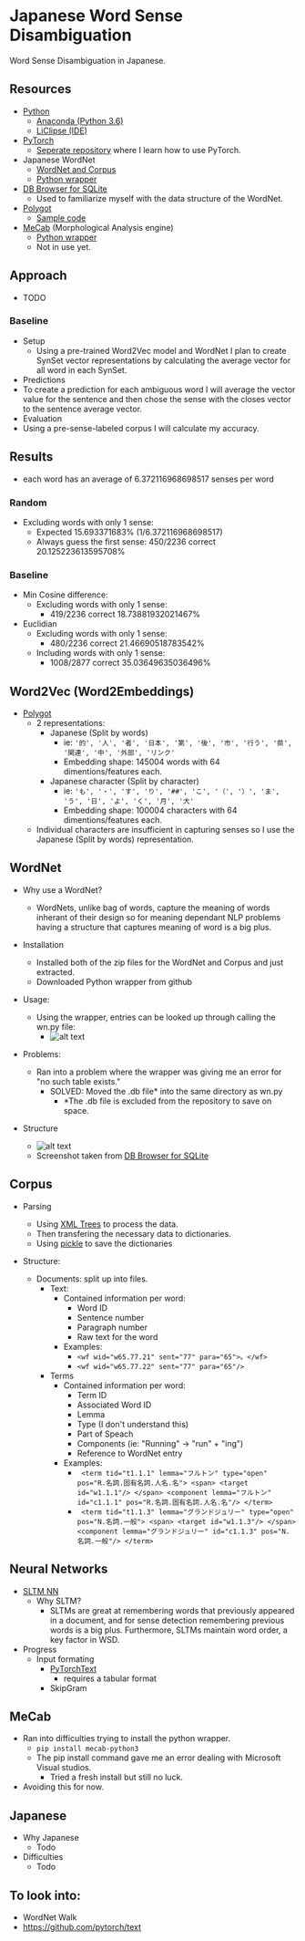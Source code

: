 # Japanese Word Sense Disambiguation
Word Sense Disambiguation in Japanese.

## Resources
* [Python](https://www.python.org/)
  * [Anaconda (Python 3.6)](https://www.anaconda.com/)
  * [LiClipse (IDE)](https://www.liclipse.com/)
* [PyTorch](http://pytorch.org/)
  * [Seperate repository](https://github.com/JustinVeyna/Exploring-PyTorch) where I learn how to use PyTorch.
* Japanese WordNet 
  * [WordNet and Corpus](http://compling.hss.ntu.edu.sg/wnja/)
  * [Python wrapper](https://github.com/katryo/wordnet_python)
* [DB Browser for SQLite](http://sqlitebrowser.org/)
  * Used to familiarize myself with the data structure of the WordNet.
* [Polygot](https://sites.google.com/site/rmyeid/projects/polyglot)
  * [Sample code](http://nbviewer.jupyter.org/gist/aboSamoor/6046170)
* [MeCab](http://taku910.github.io/mecab/#download) (Morphological Analysis engine)
  * [Python wrapper](https://pypi.python.org/pypi/mecab-python3)
  * Not in use yet.
  
## Approach
* TODO
### Baseline
* Setup
  * Using a pre-trained Word2Vec model and WordNet I plan to create SynSet vector representations by calculating the average vector for all word in each SynSet. 
*  Predictions
  * To create a prediction for each ambiguous word I will average the vector value for the sentence and then chose the sense with the closes vector to the sentence average vector.
*  Evaluation
  * Using a pre-sense-labeled corpus I will calculate my accuracy.

## Results
* each word has an average of 6.372116968698517 senses per word 
### Random
* Excluding words with only 1 sense:
  * Expected 15.693371683% (1/6.372116968698517)
  * Always guess the first sense: 450/2236 correct 20.125223613595708%
### Baseline
* Min Cosine difference:
  * Excluding words with only 1 sense:
    * 419/2236 correct 18.73881932021467%
* Euclidian
  * Excluding words with only 1 sense:
    * 480/2236 correct 21.46690518783542%
  * Including words with only 1 sense:
    * 1008/2877 correct 35.03649635036496%



## Word2Vec (Word2Embeddings)
* [Polygot](https://sites.google.com/site/rmyeid/projects/polyglot)
  * 2 representations:
    * Japanese (Split by words)
      * ie: `'的', '人', '者', '日本', '第', '後', '市', '行う', '県', '関連', '中', '外部', 'リンク'`
      * Embedding shape: 145004 words with 64 dimentions/features each.
    * Japanese character (Split by character)
      * ie: `'も', '・', 'す', 'り', '##', 'こ', '（', '）', 'ま', 'う', '日', 'よ', 'く', '月', '大'`
      * Embedding shape: 100004 characters with 64 dimentions/features each.
  * Individual characters are insufficient in capturing senses so I use the Japanese (Split by words) representation.
      
## WordNet
* Why use a WordNet?
  * WordNets, unlike bag of words, capture the meaning of words inherant of their design so for meaning dependant NLP problems having a structure that captures meaning of word is a big plus.
  
* Installation
  * Installed both of the zip files for the WordNet and Corpus and just extracted.
  * Downloaded Python wrapper from github

* Usage:
  * Using the wrapper, entries can be looked up through calling the wn.py file:
    * ![alt text](website/imgs/wordnet_invocation.png)

* Problems:
  * Ran into a problem where the wrapper was giving me an error for "no such table exists."
    * SOLVED: Moved the .db file* into the same directory as wn.py
      * *The .db file is excluded from the repository to save on space.
      
* Structure
  * ![alt text](website/imgs/wordnet_tables.png)
  * Screenshot taken from [DB Browser for SQLite](http://sqlitebrowser.org/)

## Corpus
* Parsing
  * Using [XML Trees](https://docs.python.org/3/library/xml.etree.elementtree.html) to process the data.
  * Then transfering the necessary data to dictionaries.
  * Using [pickle](https://docs.python.org/3/library/pickle.html) to save the dictionaries
  
* Structure:
  * Documents: split up into files.
    * Text:
      * Contained information per word:
        * Word ID
        * Sentence number
        * Paragraph number
        * Raw text for the word
      * Examples:
        * `<wf wid="w65.77.21" sent="77" para="65">。</wf>`
        * `<wf wid="w65.77.22" sent="77" para="65"/>`
    * Terms
      * Contained information per word:
        * Term ID
        * Associated Word ID
        * Lemma
        * Type (I don't understand this)
        * Part of Speach
        * Components (ie: "Running" -> "run" + "ing")
        * Reference to WordNet entry
      * Examples:
        * ` <term tid="t1.1.1" lemma="フルトン" type="open" pos="R.名詞.固有名詞.人名.名">
              <span>
                <target id="w1.1.1"/>
              </span>
              <component lemma="フルトン" id="c1.1.1" pos="R.名詞.固有名詞.人名.名"/>
              </term>`
        * ` <term tid="t1.1.3" lemma="グランドジュリー" type="open" pos="N.名詞.一般">
              <span>
                <target id="w1.1.3"/>
              </span>
              <component lemma="グランドジュリー" id="c1.1.3" pos="N.名詞.一般"/>
            </term>`
  

## Neural Networks
* [SLTM NN](https://en.wikipedia.org/wiki/Long_short-term_memory)
  * Why SLTM?
    * SLTMs are great at remembering words that previously appeared in a document, and for sense detection remembering previous words is a big plus. Furthermore, SLTMs maintain word order, a key factor in WSD.
* Progress
  * Input formating
    * [PyTorchText](https://github.com/pytorch/text)
      * requires a tabular format
    * SkipGram

## MeCab
* Ran into difficulties trying to install the python wrapper.
  * `pip install mecab-python3` 
  * The pip install command gave me an error dealing with Microsoft Visual studios.
    * Tried a fresh install but still no luck.
* Avoiding this for now.

## Japanese
* Why Japanese
  * Todo
* Difficulties
  * Todo
  
## To look into:
* WordNet Walk
* https://github.com/pytorch/text
